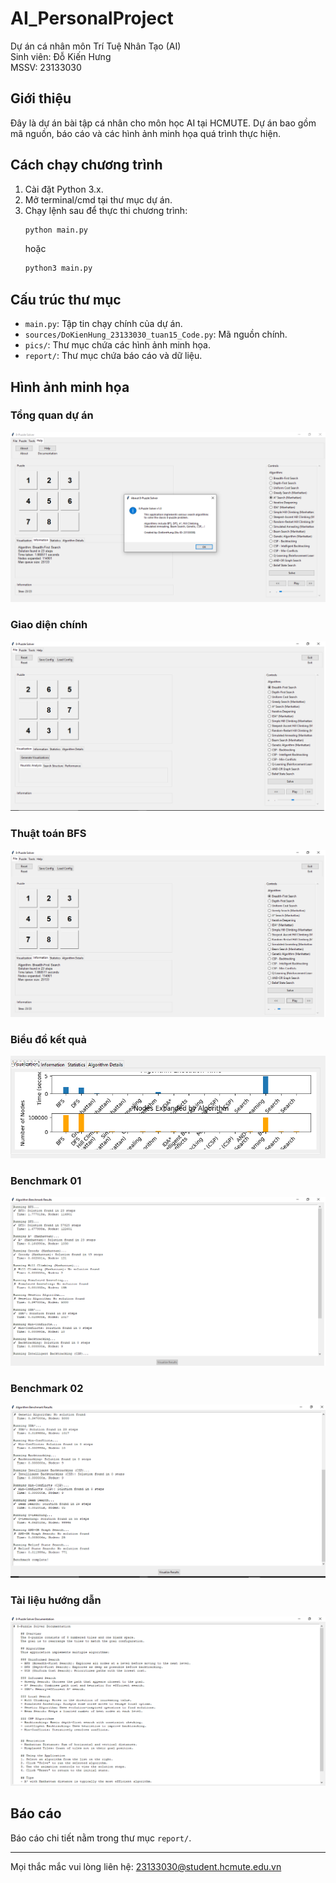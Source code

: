 # AI_PersonalProject

Dự án cá nhân môn Trí Tuệ Nhân Tạo (AI)  
Sinh viên: Đỗ Kiến Hưng  
MSSV: 23133030

## Giới thiệu

Đây là dự án bài tập cá nhân cho môn học AI tại HCMUTE. Dự án bao gồm mã nguồn, báo cáo và các hình ảnh minh họa quá trình thực hiện.

## Cách chạy chương trình

1. Cài đặt Python 3.x.
2. Mở terminal/cmd tại thư mục dự án.
3. Chạy lệnh sau để thực thi chương trình:
   ```sh
   python main.py
   ```
   hoặc
   ```sh
   python3 main.py
   ```

## Cấu trúc thư mục

- `main.py`: Tập tin chạy chính của dự án.
- `sources/DoKienHung_23133030_tuan15_Code.py`: Mã nguồn chính.
- `pics/`: Thư mục chứa các hình ảnh minh họa.
- `report/`: Thư mục chứa báo cáo và dữ liệu.

## Hình ảnh minh họa

### Tổng quan dự án
![about](pics/about.png)

### Giao diện chính
![main](pics/main.png)

### Thuật toán BFS
![bfs](pics/bfs.png)

### Biểu đồ kết quả
![plot01](pics/plot01.png)

### Benchmark 01
![benchmark01](pics/benchmark01.png)

### Benchmark 02
![benchmark02](pics/benchmark02.png)

### Tài liệu hướng dẫn
![docu](pics/docu.png)

## Báo cáo

Báo cáo chi tiết nằm trong thư mục `report/`.

---

Mọi thắc mắc vui lòng liên hệ: 23133030@student.hcmute.edu.vn
